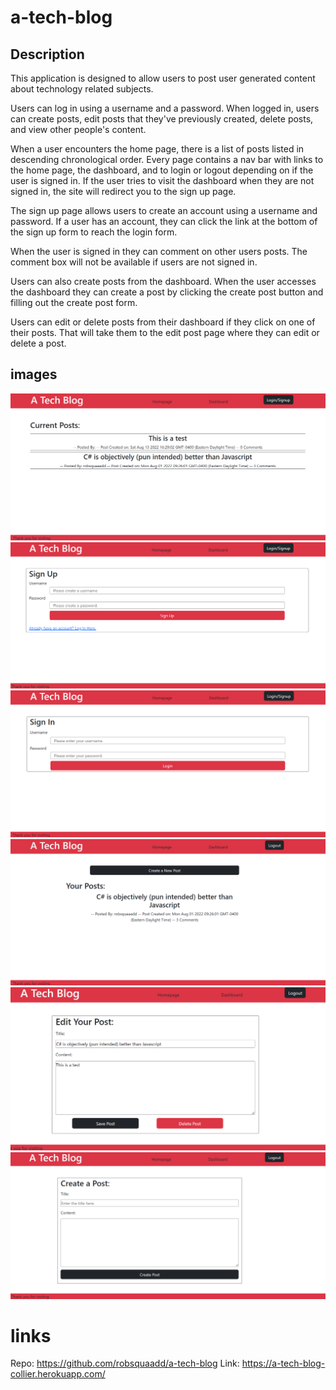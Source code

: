 # a-tech-blog

## Description

This application is designed to allow users to post user generated content about technology related subjects.

Users can log in using a username and a password. When logged in, users can create posts, edit posts that they've previously created, delete posts, and view other people's content.

When a user encounters the home page, there is a list of posts listed in descending chronological order. Every page contains a nav bar with links to the home page, the dashboard, and to login or logout depending on if the user is signed in. If the user tries to visit the dashboard when they are not signed in, the site will redirect you to the sign up page.

The sign up page allows users to create an account using a username and password. If a user has an account, they can click the link at the bottom of the sign up form to reach the login form.

When the user is signed in they can comment on other users posts. The comment box will not be available if users are not signed in.

Users can also create posts from the dashboard. When the user accesses the dashboard they can create a post by clicking the create post button and filling out the create post form.

Users can edit or delete posts from their dashboard if they click on one of their posts. That will take them to the edit post page where they can edit or delete a post.

## images

![homepage](./public/images/Homepage.png)
![signup](./public/images/SignUpPage.png)
![signin](./public/images/SignInPage.png)
![dashboard](./public/images/Dashboard.png)
![edit](./public/images/EditPost.png)
![create](./public/images/CreatePost.png)

# links

Repo: https://github.com/robsquaadd/a-tech-blog
Link: https://a-tech-blog-collier.herokuapp.com/
